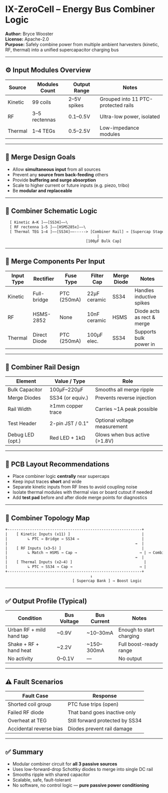 # IX-ZeroCell – Energy Bus Combiner Logic

**Author:** Bryce Wooster  
**License:** Apache-2.0  
**Purpose:** Safely combine power from multiple ambient harvesters (kinetic, RF, thermal) into a unified supercapacitor charging bus

---

## ⚙️ Input Modules Overview

| Source     | Modules Count | Output Range | Notes                        |
|------------|----------------|--------------|------------------------------|
| Kinetic    | 99 coils       | 2–5V spikes  | Grouped into 11 PTC-protected rails  
| RF         | 3–5 rectennas  | 0.1–0.5V     | Ultra-low power, isolated  
| Thermal    | 1–4 TEGs       | 0.5–2.5V     | Low-impedance modules  

---

## 🧠 Merge Design Goals

- Allow **simultaneous input** from all sources  
- Prevent any **source from back-feeding** others  
- Provide **buffering and surge absorption**  
- Scale to higher current or future inputs (e.g. piezo, tribo)  
- Be **modular and replaceable**

---

## 🔌 Combiner Schematic Logic

```txt
  [ Kinetic A–K ]——[SS34]——\
  [ RF rectenna 1–5 ]——[HSMS285x]——\
  [ Thermal TEG 1–4 ]——[SS34]——-----> [Combiner Rail] → [Supercap Stage]
                                         |
                                    [100µF Bulk Cap]
```

---

## 🔋 Merge Components Per Input

| Input Type | Rectifier     | Fuse Type  | Filter Cap   | Merge Diode | Notes                           |
|------------|---------------|------------|--------------|-------------|---------------------------------|
| Kinetic    | Full-bridge   | PTC (250mA)| 22µF ceramic | SS34        | Handles inductive spikes  
| RF         | HSMS-2852     | None       | 10nF ceramic | HSMS        | Diode acts as rect & merge  
| Thermal    | Direct Diode  | PTC (250mA)| 100µF elec.  | SS34        | Supports bulk power in  

---

## 🧯 Combiner Rail Design

| Element            | Value / Type      | Role                               |
|--------------------|-------------------|-------------------------------------|
| Bulk Capacitor     | 100µF–220µF       | Smooths all merge ripple  
| Merge Diodes       | SS34 (or equiv.)  | Prevents reverse injection  
| Rail Width         | ≥1mm copper trace | Carries ~1A peak possible  
| Test Header        | 2-pin JST / 0.1"  | Optional voltage measurement  
| Debug LED (opt.)   | Red LED + 1kΩ     | Glows when bus active (>1.8V)  

---

## 🧰 PCB Layout Recommendations

- Place combiner logic **centrally** near supercaps  
- Keep input traces **short** and wide  
- Separate kinetic inputs from RF lines to avoid coupling noise  
- Isolate thermal modules with thermal vias or board cutout if needed  
- Add **test pad** before and after diode merge points for diagnostics

---

## 📐 Combiner Topology Map

```txt
+------------------------------------------------------------+
|    [ Kinetic Inputs (x11) ]                                |
|         ↳ PTC → Bridge → SS34 →                            |
|                                                         →  |
|    [ RF Inputs (x3–5) ]                                    |
|         ↳ Match → HSMS → Cap →                            → | → Combiner Bus
|                                                         →  |
|    [ Thermal Inputs (x2–4) ]                                |
|         ↳ PTC → SS34 → Cap →                              → |
+------------------------------------------------------------+
                                      ↓
                              [ Supercap Bank ] → Boost Logic
```

---

## ✅ Output Profile (Typical)

| Condition                | Bus Voltage | Bus Current | Notes                          |
|--------------------------|-------------|-------------|--------------------------------|
| Urban RF + mild hand tap | ~0.9V       | ~10–30mA    | Enough to start charging  
| Shake + RF + hand heat   | ~2.2V       | ~150–300mA  | Full boost-ready range  
| No activity              | 0–0.1V      | —           | No output  

---

## ⚠️ Fault Scenarios

| Fault Case                 | Response                         |
|----------------------------|----------------------------------|
| Shorted coil group         | PTC fuse trips (open)  
| Failed RF diode            | That band goes inactive only  
| Overheat at TEG            | Still forward protected by SS34  
| Accidental reverse bias    | Diodes prevent rail damage  

---

## ✅ Summary

- Modular combiner circuit for **all 3 passive sources**  
- Uses low-forward-drop Schottky diodes to merge into single DC rail  
- Smooths ripple with shared capacitor  
- Scalable, safe, fault-tolerant  
- No software, no control logic — **pure passive power conditioning**

